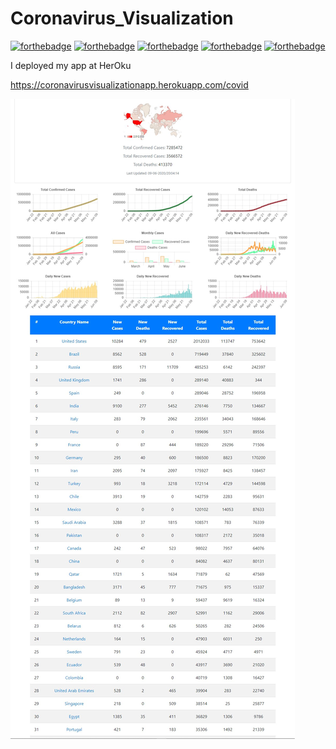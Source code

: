 # Coronavirus_Visualization

[![forthebadge](https://forthebadge.com/images/badges/built-by-developers.svg)](https://forthebadge.com) [![forthebadge](https://forthebadge.com/images/badges/made-with-java.svg)](https://forthebadge.com) [![forthebadge](https://forthebadge.com/images/badges/uses-html.svg)](https://forthebadge.com) [![forthebadge](https://forthebadge.com/images/badges/uses-js.svg)](https://forthebadge.com) [![forthebadge](https://forthebadge.com/images/badges/uses-css.svg)](https://forthebadge.com)


I deployed my app at HerOku

https://coronavirusvisualizationapp.herokuapp.com/covid

![SS form HerOku app](https://github.com/tuncerergin/Coronavirus_Visualization/blob/master/CovidSS.jpg?raw=true)

